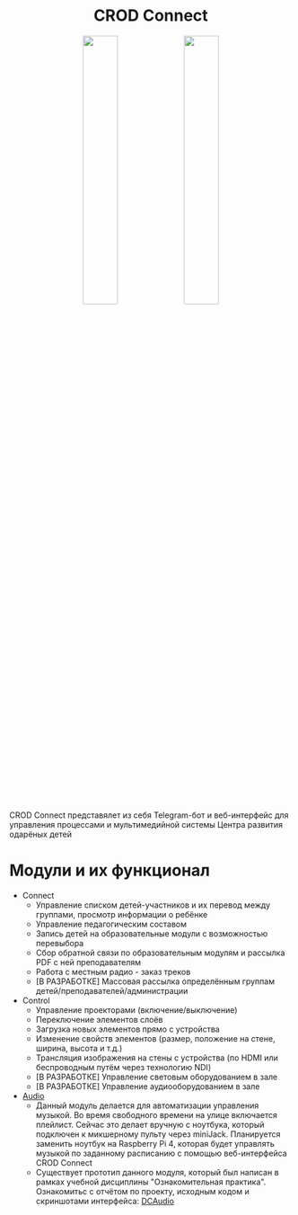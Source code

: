 <h1 align="center">CROD Connect</h1>

<div align="center">
  <img src="https://github.com/lrrrtm/crod_connect_flet/blob/main/repo_files/logo2.png" style="width: 35%; height: 35%;">
  <img src="https://github.com/lrrrtm/crod_connect_flet/blob/main/repo_files/crod_logo.png" style="width: 35%; height: 35%;">
</div>


<p align="left">CROD Connect представялет из себя Telegram-бот и веб-интерфейс для управления процессами и мультимедийной системы Центра развития одарёных детей</p>

<body>

  <h1>Модули и их функционал</h1>

  <ul>
    <li>Connect
      <ul>
        <li>Управление списком детей-участников и их перевод между группами, просмотр информации о ребёнке</li>
        <li>Управление педагогическим составом</li>
        <li>Запись детей на образовательные модули с возможностью перевыбора</li>
        <li>Сбор обратной связи по образовательным модулям и рассылка PDF с ней преподавателям</li>
        <li>Работа с местным радио - заказ треков</li>
        <li>[В РАЗРАБОТКЕ] Массовая рассылка определённым группам детей/преподавателей/администрации</li>
      </ul>
    </li>
    <li>Control
      <ul>
        <li>Управление проекторами (включение/выключение)</li>
        <li>Переключение элементов слоёв</li>
        <li>Загрузка новых элементов прямо с устройства</li>
        <li>Изменение свойств элементов (размер, положение на стене, ширина, высота и т.д.)</li>
        <li>Трансляция изображения на стены с устройства (по HDMI или беспроводным путём через технологию NDI)</li>
        <li>[В РАЗРАБОТКЕ] Управление световым оборудованием в зале</li>
        <li>[В РАЗРАБОТКЕ] Управление аудиооборудованием в зале</li>
      </ul>
    </li>
    <li><a href="https://github.com/lrrrtm/dcaudio" target="_blank">Audio</a>
      <ul>
        <li>Данный модуль делается для автоматизации управления музыкой. Во время свободного времени на улице включается плейлист. Сейчас это делает вручную с ноутбука, который подключен к микшерному пульту через miniJack. Планируется заменить ноутбук на Raspberry Pi 4, которая будет управлять музыкой по заданному расписанию с помощью веб-интерфейса CROD Connect</li>
        <li>Существует прототип данного модуля, который был написан в рамках учебной дисциплины "Ознакомительная практика". Ознакомитьс с отчётом по проекту, исходным кодом и скриншотами интерфейса: <a href="https://github.com/lrrrtm/dcaudio" target="_blank">DCAudio</a></li>
  </ul>

</body>
